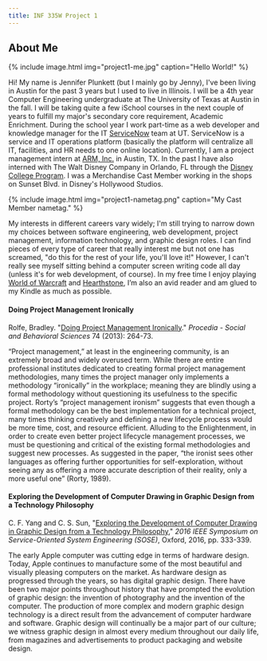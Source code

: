 ```yaml
---
title: INF 335W Project 1
---
```

## About Me

{% include image.html
            img="project1-me.jpg"
            caption="Hello World!" %}

Hi! My name is Jennifer Plunkett (but I mainly go by Jenny), I've been living in Austin for the past 3 years but I used to live in Illinois. I will be a 4th year Computer Engineering undergraduate at The University of Texas at Austin in the fall. I will be taking quite a few iSchool courses in the next couple of years to fulfill my major's secondary core requirement, Academic Enrichment. During the school year I work part-time as a web developer and knowledge manager for the IT <a href="http://www.servicenow.com/">ServiceNow</a> team at UT. ServiceNow is a service and IT operations platform (basically the platform will centralize all IT, facilities, and HR needs to one online location). Currently, I am a project management intern at <a href="https://www.arm.com/">ARM, Inc.</a> in Austin, TX. In the past I have also interned with The Walt Disney Company in Orlando, FL through the <a href="http://cp.disneycareers.com/">Disney College Program</a>. I was a Merchandise Cast Member working in the shops on Sunset Blvd. in Disney's Hollywood Studios.

{% include image.html
            img="project1-nametag.png"
            caption="My Cast Member nametag." %}

My interests in different careers vary widely; I'm still trying to narrow down my choices between software engineering, web development, project management, information technology, and graphic design roles. I can find pieces of every type of career that really interest me but not one has screamed, "do this for the rest of your life, you'll love it!" However, I can't really see myself sitting behind a computer screen writing code all day (unless it's for web development, of course). In my free time I enjoy playing <a href="http://us.battle.net/wow/en/">World of Warcraft</a> and <a href="http://us.battle.net/hearthstone/en/">Hearthstone</a>, I’m also an avid reader and am glued to my Kindle as much as possible.

#### Doing Project Management Ironically

Rolfe, Bradley. "<a href="http://www.sciencedirect.com.ezproxy.lib.utexas.edu/science/article/pii/S1877042813004515">Doing Project Management Ironically</a>." <em>Procedia - Social and Behavioral Sciences</em> 74 (2013): 264-73.

“Project management,” at least in the engineering community, is an extremely broad and widely overused term. While there are entire professional institutes dedicated to creating formal project management methodologies, many times the project manager only implements a methodology “ironically” in the workplace; meaning they are blindly using a formal methodology without questioning its usefulness to the specific project. Rorty’s “project management ironism” suggests that even though a formal methodology can be the best implementation for a technical project, many times thinking creatively and defining a new lifecycle process would be more time, cost, and resource efficient. Alluding to the Enlightenment, in order to create even better project lifecycle management processes, we must be questioning and critical of the existing formal methodologies and suggest new processes. As suggested in the paper, “the ironist sees other languages as offering further opportunities for self-exploration, without seeing any as offering a more accurate description of their reality, only a more useful one” (Rorty, 1989).

#### Exploring the Development of Computer Drawing in Graphic Design from a Technology Philosophy

C. F. Yang and C. S. Sun, "<a href="http://ieeexplore.ieee.org.ezproxy.lib.utexas.edu/xpls/icp.jsp?arnumber=7473045">Exploring the Development of Computer Drawing in Graphic Design from a Technology Philosophy</a>," <em>2016 IEEE Symposium on Service-Oriented System Engineering (SOSE)</em>, Oxford, 2016, pp. 333-339.

The early Apple computer was cutting edge in terms of hardware design. Today, Apple continues to manufacture some of the most beautiful and visually pleasing computers on the market. As hardware design as progressed through the years, so has digital graphic design. There have been two major points throughout history that have prompted the evolution of graphic design: the invention of photography and the invention of the computer. The production of more complex and modern graphic design technology is a direct result from the advancement of computer hardware and software. Graphic design will continually be a major part of our culture; we witness graphic design in almost every medium throughout our daily life, from magazines and advertisements to product packaging and website design.